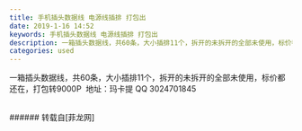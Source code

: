 ```yaml
---
title: 手机插头数据线 电源线插排 打包出
date: 2019-1-16 14:52
keywords: 手机插头数据线 电源线插排 打包出
description: 一箱插头数据线，共60条，大小插排11个，拆开的未拆开的全部未使用，标价都还在，打包转9000P  地址：玛卡提 QQ 3024701845
categories: used
---
```

<td class="t_f" id="postmessage_2708562">

一箱插头数据线，共60条，大小插排11个，拆开的未拆开的全部未使用，标价都还在，打包转9000P  地址：玛卡提 QQ 3024701845<br/>
<br/>
</td>
###### 转载自[菲龙网]